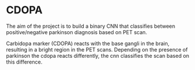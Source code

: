 # CDOPA

The aim of the project is to build a binary CNN that classifies between positive/negative parkinson diagnosis based on PET scan.

Carbidopa marker (CDOPA) reacts with the base gangli in the brain, resulting in a bright region in the PET scans. Depending on the presence of parkinson the cdopa reacts differently, the cnn classifies the scan based on this difference. 
